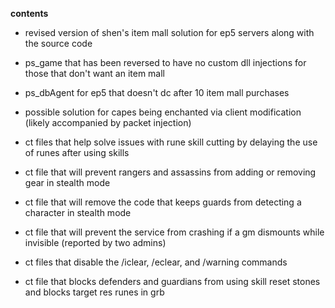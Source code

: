 **contents**

* revised version of shen's item mall solution for ep5 servers along with the source code

* ps_game that has been reversed to have no custom dll injections for those that don't want an item mall

* ps_dbAgent for ep5 that doesn't dc after 10 item mall purchases

* possible solution for capes being enchanted via client modification (likely accompanied by packet injection)

* ct files that help solve issues with rune skill cutting by delaying the use of runes after using skills

* ct file that will prevent rangers and assassins from adding or removing gear in stealth mode

* ct file that will remove the code that keeps guards from detecting a character in stealth mode

* ct file that will prevent the service from crashing if a gm dismounts while invisible (reported by two admins)

* ct files that disable the /iclear, /eclear, and /warning commands

* ct file that blocks defenders and guardians from using skill reset stones and blocks target res runes in grb
